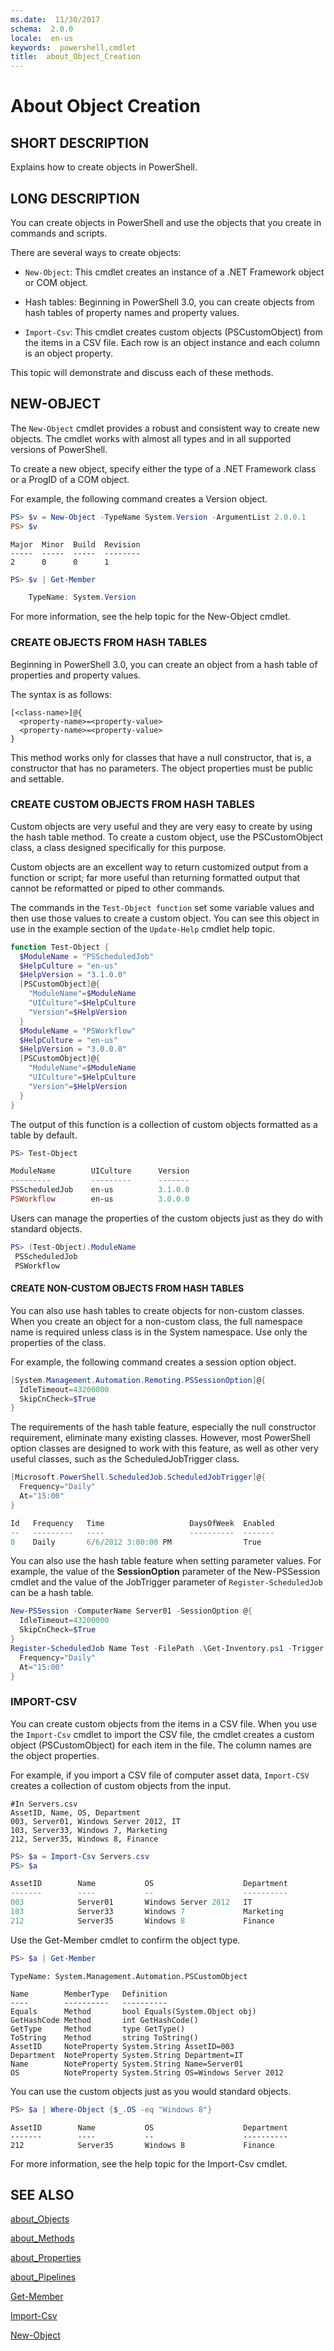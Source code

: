 ```yaml
---
ms.date:  11/30/2017
schema:  2.0.0
locale:  en-us
keywords:  powershell,cmdlet
title:  about_Object_Creation
---
```

# About Object Creation

## SHORT DESCRIPTION

Explains how to create objects in  PowerShell.

## LONG DESCRIPTION

You can create objects in PowerShell and use the objects that you create in
commands and scripts.

There are several ways to create objects:

- `New-Object`: This cmdlet creates an instance of a .NET Framework object or
  COM object.

- Hash tables: Beginning in PowerShell 3.0, you can create objects
  from hash tables of property names and property values.

- `Import-Csv`: This cmdlet creates custom objects (PSCustomObject) from the
  items in a CSV file. Each row is an object instance and each column is an
  object property.

This topic will demonstrate and discuss each of these methods.

## NEW-OBJECT

The `New-Object` cmdlet provides a robust and consistent way to create new
objects. The cmdlet works with almost all types and in all supported versions
of PowerShell.

To create a new object, specify either the type of a .NET Framework class or a
ProgID of a COM object.

For example, the following command creates a Version object.

```powershell
PS> $v = New-Object -TypeName System.Version -ArgumentList 2.0.0.1
PS> $v
```

```Output
Major  Minor  Build  Revision
-----  -----  -----  --------
2      0      0      1
```

```powershell
PS> $v | Get-Member

    TypeName: System.Version
```

For more information, see the help topic for the New-Object cmdlet.

### CREATE OBJECTS FROM HASH TABLES

Beginning in PowerShell 3.0, you can create an object from a hash table of
properties and property values.

The syntax is as follows:

```
[<class-name>]@{
  <property-name>=<property-value>
  <property-name>=<property-value>
}
```

This method works only for classes that have a null constructor, that is, a
constructor that has no parameters. The object properties must be public and
settable.

### CREATE CUSTOM OBJECTS FROM HASH TABLES

Custom objects are very useful and they are very easy to create by using the
hash table method. To create a custom object, use the PSCustomObject class, a
class designed specifically for this purpose.

Custom objects are an excellent way to return customized output from a
function or script; far more useful than returning formatted output that
cannot be reformatted or piped to other commands.

The commands in the `Test-Object function` set some variable values and then
use those values to create a custom object. You can see this object in use in
the example section of the `Update-Help` cmdlet help topic.

```powershell
function Test-Object {
  $ModuleName = "PSScheduledJob"
  $HelpCulture = "en-us"
  $HelpVersion = "3.1.0.0"
  [PSCustomObject]@{
    "ModuleName"=$ModuleName
    "UICulture"=$HelpCulture
    "Version"=$HelpVersion
  }
  $ModuleName = "PSWorkflow"
  $HelpCulture = "en-us"
  $HelpVersion = "3.0.0.0"
  [PSCustomObject]@{
    "ModuleName"=$ModuleName
    "UICulture"=$HelpCulture
    "Version"=$HelpVersion
  }
}
```

The output of this function is a collection of custom objects formatted as a
table by default.

```powershell
PS> Test-Object

ModuleName        UICulture      Version
---------         ---------      -------
PSScheduledJob    en-us          3.1.0.0
PSWorkflow        en-us          3.0.0.0
```

Users can manage the properties of the custom objects just as they do with
standard objects.

```powershell
PS> (Test-Object).ModuleName
 PSScheduledJob
 PSWorkflow
```

#### CREATE NON-CUSTOM OBJECTS FROM HASH TABLES

You can also use hash tables to create objects for non-custom classes. When
you create an object for a non-custom class, the full namespace name is
required unless class is in the System namespace. Use only the properties of
the class.

For example, the following command creates a session option object.

```powershell
[System.Management.Automation.Remoting.PSSessionOption]@{
  IdleTimeout=43200000
  SkipCnCheck=$True
}
```

The requirements of the hash table feature, especially the null constructor
requirement, eliminate many existing classes. However, most PowerShell option
classes are designed to work with this feature, as well as other very useful
classes, such as the ScheduledJobTrigger class.

```powershell
[Microsoft.PowerShell.ScheduledJob.ScheduledJobTrigger]@{
  Frequency="Daily"
  At="15:00"
}

Id   Frequency   Time                   DaysOfWeek  Enabled
--   ---------   ----                   ----------  -------
0    Daily       6/6/2012 3:00:00 PM                True
```

You can also use the hash table feature when setting parameter values. For
example, the value of the **SessionOption** parameter of the New-PSSession
cmdlet and the value of the JobTrigger parameter of `Register-ScheduledJob`
can be a hash table.

```powershell
New-PSSession -ComputerName Server01 -SessionOption @{
  IdleTimeout=43200000
  SkipCnCheck=$True
}
Register-ScheduledJob Name Test -FilePath .\Get-Inventory.ps1 -Trigger @{
  Frequency="Daily"
  At="15:00"
}
```

### IMPORT-CSV

You can create custom objects from the items in a CSV file. When you use the
`Import-Csv` cmdlet to import the CSV file, the cmdlet creates a custom object
(PSCustomObject) for each item in the file. The column names are the object
properties.

For example, if you import a CSV file of computer asset data, `Import-CSV`
creates a collection of custom objects from the input.

```
#In Servers.csv
AssetID, Name, OS, Department
003, Server01, Windows Server 2012, IT
103, Server33, Windows 7, Marketing
212, Server35, Windows 8, Finance
```

```powershell
PS> $a = Import-Csv Servers.csv
PS> $a

AssetID        Name           OS                    Department
-------        ----           --                    ----------
003            Server01       Windows Server 2012   IT
103            Server33       Windows 7             Marketing
212            Server35       Windows 8             Finance
```

Use the Get-Member cmdlet to confirm the object type.

```powershell
PS> $a | Get-Member
```

```Output
TypeName: System.Management.Automation.PSCustomObject

Name        MemberType   Definition
----        ----------   ----------
Equals      Method       bool Equals(System.Object obj)
GetHashCode Method       int GetHashCode()
GetType     Method       type GetType()
ToString    Method       string ToString()
AssetID     NoteProperty System.String AssetID=003
Department  NoteProperty System.String Department=IT
Name        NoteProperty System.String Name=Server01
OS          NoteProperty System.String OS=Windows Server 2012
```

You can use the custom objects just as you would standard objects.

```powershell
PS> $a | Where-Object {$_.OS -eq "Windows 8"}
```

```output
AssetID        Name           OS                    Department
-------        ----           --                    ----------
212            Server35       Windows 8             Finance
```

For more information, see the help topic for the Import-Csv cmdlet.

## SEE ALSO

[about_Objects](about_Objects.md)

[about_Methods](about_Methods.md)

[about_Properties](about_Properties.md)

[about_Pipelines](about_Pipelines.md)

[Get-Member](../../Microsoft.PowerShell.Utility/Get-Member.md)

[Import-Csv](../../Microsoft.PowerShell.Utility/Import-Csv.md)

[New-Object](../../Microsoft.PowerShell.Utility/New-Object.md)